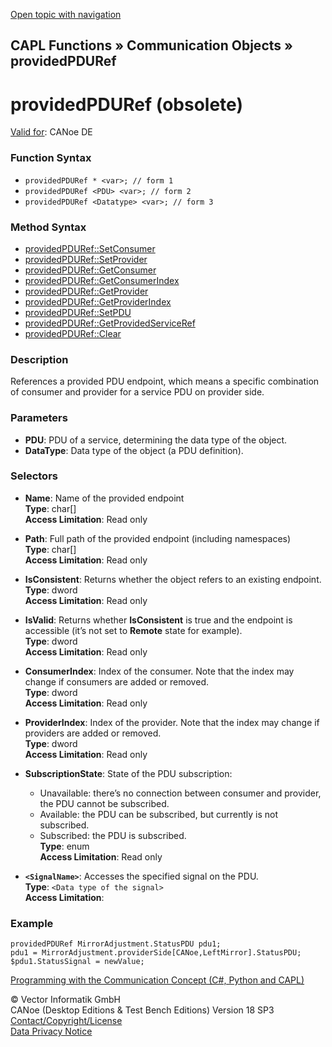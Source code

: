 [Open topic with navigation](../../../../../CANoeDEFamily.htm#Topics/CAPLFunctions/CommunicationObjects/Objects/CAPLfunctionProvidedPDURef.md)

## CAPL Functions » Communication Objects » providedPDURef

# providedPDURef (obsolete)

[Valid for](../../../Shared/FeatureAvailability.md): CANoe DE

### Function Syntax

- `providedPDURef * <var>; // form 1`
- `providedPDURef <PDU> <var>; // form 2`
- `providedPDURef <Datatype> <var>; // form 3`

### Method Syntax

- [providedPDURef::SetConsumer](../Methods/CAPLfunctionSetConsumer.md)
- [providedPDURef::SetProvider](../Methods/CAPLfunctionSetProvider.md)
- [providedPDURef::GetConsumer](../Methods/CAPLfunctionGetConsumer.md)
- [providedPDURef::GetConsumerIndex](../Methods/CAPLfunctionGetConsumerIndex.md)
- [providedPDURef::GetProvider](../Methods/CAPLfunctionGetProvider.md)
- [providedPDURef::GetProviderIndex](../Methods/CAPLfunctionGetProviderIndex.md)
- [providedPDURef::SetPDU](../Methods/CAPLfunctionSetPDU.md)
- [providedPDURef::GetProvidedServiceRef](../Methods/CAPLfunctionGetProvidedServiceRef.md)
- [providedPDURef::Clear](../Methods/CAPLfunctionClear.md)

### Description

References a provided PDU endpoint, which means a specific combination of consumer and provider for a service PDU on provider side.

### Parameters

- **PDU**: PDU of a service, determining the data type of the object.
- **DataType**: Data type of the object (a PDU definition).

### Selectors

- **Name**: Name of the provided endpoint  
  **Type**: char[]  
  **Access Limitation**: Read only

- **Path**: Full path of the provided endpoint (including namespaces)  
  **Type**: char[]  
  **Access Limitation**: Read only

- **IsConsistent**: Returns whether the object refers to an existing endpoint.  
  **Type**: dword  
  **Access Limitation**: Read only

- **IsValid**: Returns whether **IsConsistent** is true and the endpoint is accessible (it’s not set to **Remote** state for example).  
  **Type**: dword  
  **Access Limitation**: Read only

- **ConsumerIndex**: Index of the consumer. Note that the index may change if consumers are added or removed.  
  **Type**: dword  
  **Access Limitation**: Read only

- **ProviderIndex**: Index of the provider. Note that the index may change if providers are added or removed.  
  **Type**: dword  
  **Access Limitation**: Read only

- **SubscriptionState**: State of the PDU subscription:  
  - Unavailable: there’s no connection between consumer and provider, the PDU cannot be subscribed.
  - Available: the PDU can be subscribed, but currently is not subscribed.
  - Subscribed: the PDU is subscribed.  
  **Type**: enum  
  **Access Limitation**: Read only

- **`<SignalName>`**: Accesses the specified signal on the PDU.  
  **Type**: `<Data type of the signal>`  
  **Access Limitation**: 

### Example

```plaintext
providedPDURef MirrorAdjustment.StatusPDU pdu1;
pdu1 = MirrorAdjustment.providerSide[CANoe,LeftMirror].StatusPDU;
$pdu1.StatusSignal = newValue;
```

[Programming with the Communication Concept (C#, Python and CAPL)](../../../CANoeCANalyzer/CommunicationConcept/Programming/CCP.md)

© Vector Informatik GmbH  
CANoe (Desktop Editions & Test Bench Editions) Version 18 SP3  
[Contact/Copyright/License](../../../Shared/ContactCopyrightLicense.md)  
[Data Privacy Notice](https://www.vector.com/int/en/company/get-info/privacy-policy/)